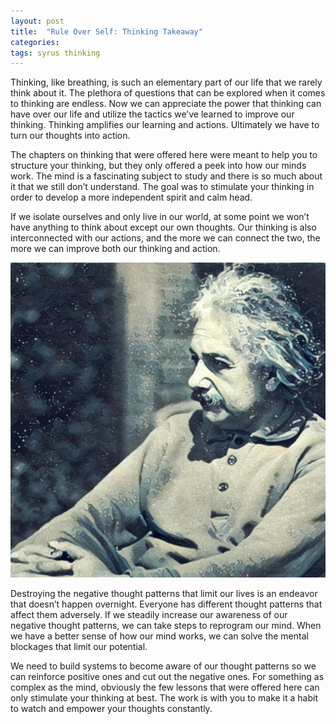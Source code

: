 ```yaml
---
layout: post
title:  "Rule Over Self: Thinking Takeaway"
categories: 
tags: syrus thinking
---
```


Thinking, like breathing, is such an elementary part of our life that we rarely think about it. The plethora of questions that can be explored when it comes to thinking are endless. Now we can appreciate the power that thinking can have over our life and utilize the tactics we’ve learned to improve our thinking. Thinking amplifies our learning and actions. Ultimately we have to turn our thoughts into action.

The chapters on thinking that were offered here were meant to help you to structure your thinking, but they only offered a peek into how our minds work. The mind is a fascinating subject to study and there is so much about it that we still don’t understand. The goal was to stimulate your thinking in order to develop a more independent spirit and calm head.

If we isolate ourselves and only live in our world, at some point we won’t have anything to think about except our own thoughts. Our thinking is also interconnected with our actions, and the more we can connect the two, the more we can improve both our thinking and action.

<img src="/media/thinking-takeaway.jpg" />

Destroying the negative thought patterns that limit our lives is an endeavor that doesn’t happen overnight. Everyone has different thought patterns that affect them adversely. If we steadily increase our awareness of our negative thought patterns, we can take steps to reprogram our mind. When we have a better sense of how our mind works, we can solve the mental blockages that limit our potential.

We need to build systems to become aware of our thought patterns so we can reinforce positive ones and cut out the negative ones. For something as complex as the mind, obviously the few lessons that were offered here can only stimulate your thinking at best. The work is with you to make it a habit to watch and empower your thoughts constantly.